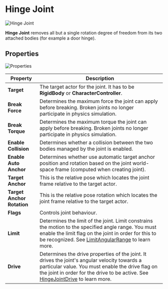 # Hinge Joint

![Hinge Joint](media/hinge-joint.gif)

**Hinge Joint** removes all but a single rotation degree of freedom from its two attached bodies (for example a door hinge).

## Properties

![Properties](media/hinge-joint-properties.jpg)

| Property | Description |
|--------|--------|
| **Target** | The target actor for the joint. It has to be **RigidBody** or **CharacterController**. |
| **Break Force** | Determines the maximum force the joint can apply before breaking. Broken joints no longer participate in physics simulation. |
| **Break Torque** | Determines the maximum torque the joint can apply before breaking. Broken joints no longer participate in physics simulation. |
| **Enable Collision** | Determines whether a collision between the two bodies managed by the joint is enabled. |
| **Enable Auto Anchor** | Determines whether use automatic target anchor position and rotation based on the joint world-space frame (computed when creating joint). |
| **Target Anchor** | This is the relative pose which locates the joint frame relative to the target actor. |
| **Target Anchor Rotation** | This is the relative pose rotation which locates the joint frame relative to the target actor. |
| **Flags** | Controls joint behaviour. |
| **Limit** | Determines the limit of the joint. Limit constrains the motion to the specified angle range. You must enable the limit flag on the joint in order for this to be recognized. See [LimitAngularRange](https://docs.flaxengine.com/api/FlaxEngine.LimitAngularRange.html) to learn more. |
| **Drive** | Determines the drive properties of the joint. It drives the joint's angular velocity towards a particular value. You must enable the drive flag on the joint in order for the drive to be active. See [HingeJointDrive](https://docs.flaxengine.com/api/FlaxEngine.HingeJointDrive.html) to learn more. |

